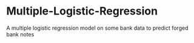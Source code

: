 # Multiple-Logistic-Regression
A multiple logistic regression model on some bank data to predict forged bank notes
